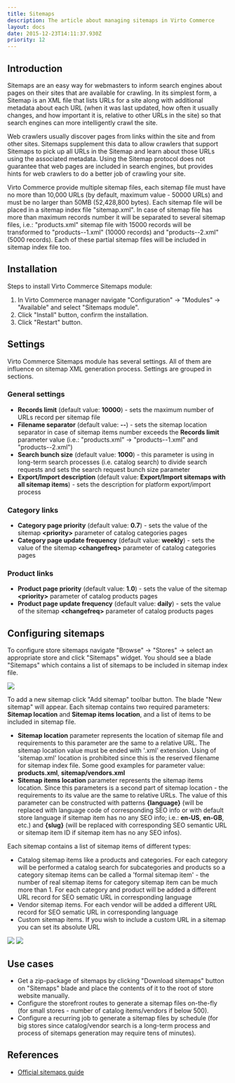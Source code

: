 ```yaml
---
title: Sitemaps
description: The article about managing sitemaps in Virto Commerce
layout: docs
date: 2015-12-23T14:11:37.930Z
priority: 12
---
```

## Introduction

Sitemaps are an easy way for webmasters to inform search engines about pages on their sites that are available for crawling. In its simplest form, a Sitemap is an XML file that lists URLs for a site along with additional metadata about each URL (when it was last updated, how often it usually changes, and how important it is, relative to other URLs in the site) so that search engines can more intelligently crawl the site.

Web crawlers usually discover pages from links within the site and from other sites. Sitemaps supplement this data to allow crawlers that support Sitemaps to pick up all URLs in the Sitemap and learn about those URLs using the associated metadata. Using the Sitemap protocol does not guarantee that web pages are included in search engines, but provides hints for web crawlers to do a better job of crawling your site.

Virto Commerce provide multiple sitemap files, each sitemap file must have no more than 10,000 URLs (by default, maximum value - 50000 URLs) and must be no larger than 50MB (52,428,800 bytes). Each sitemap file will be placed in a sitemap index file "sitemap.xml". In case of sitemap file has more than maximum records number it will be separated to several sitemap files, i.e.: "products.xml" sitemap file with 15000 records will be transformed to "products--1.xml" (10000 records) and "products--2.xml" (5000 records). Each of these partial sitemap files will be included in sitemap index file too.

## Installation

Steps to install Virto Commerce Sitemaps module:

1. In Virto Commerce manager navigate "Configuration" -> "Modules" -> "Available" and select "Sitemaps module".
2. Click "Install" button, confirm the installation.
3. Click "Restart" button.

## Settings

Virto Commerce Sitemaps module has several settings. All of them are influence on sitemap XML generation process. Settings are grouped in sections.

### General settings

* **Records limit** (default value: **10000**) - sets the maximum number of URLs record per sitemap file
* **Filename separator** (default value: **--**) - sets the sitemap location separator in case of sitemap items number exceeds the **Records limit** parameter value (i.e.: "products.xml" -> "products--1.xml" and "products--2.xml")
* **Search bunch size** (default value: **1000**) - this parameter is using in long-term search processes (i.e. catalog search) to divide search requests and sets the search request bunch size parameter
* **Export/Import description** (default value: **Export/Import sitemaps with all sitemap items**) - sets the description for platform export/import process

### Category links

* **Category page priority** (default value: **0.7**) - sets the value of the sitemap **&lt;priority&gt;** parameter of catalog categories pages
* **Category page update frequency** (default value: **weekly**) - sets the value of the sitemap **&lt;changefreq&gt;** parameter of catalog categories pages

### Product links

* **Product page priority** (default value: **1.0**) - sets the value of the sitemap **&lt;priority&gt;** parameter of catalog products pages
* **Product page update frequency** (default value: **daily**) - sets the value of the sitemap **&lt;changefreq&gt;** parameter of catalog products pages

## Configuring sitemaps

To configure store sitemaps navigate "Browse" -> "Stores" -> select an appropriate store and click "Sitemaps" widget. You should see a blade "Sitemaps" which contains a list of sitemaps to be included in sitemap index file.

<img src="assets/images/docs/sitemaps-1.png" />

To add a new sitemap click "Add sitemap" toolbar button. The blade "New sitemap" will appear. Each sitemap contains two required parameters: **Sitemap location** and **Sitemap items location**, and a list of items to be included in sitemap file.

* **Sitemap location** parameter represents the location of sitemap file and requirements to this parameter are the same to a relative URL. The sitemap location value must be ended with '.xml' extension. Using of 'sitemap.xml' location is prohibited since this is the reserved filename for sitemap index file. Some good examples for parameter value: **products.xml**, **sitemap/vendors.xml**
* **Sitemap items location** parameter represents the sitemap items location. Since this parameters is a second part of sitemap location - the requirements to its value are the same to relative URLs. The value of this parameter can be constructed with patterns **{language}** (will be replaced with language code of corresponding SEO info or with default store language if sitemap item has no any SEO info; i.e.: **en-US**, **en-GB**, etc.) and **{slug}** (will be replaced with corresponding SEO semantic URL or sitemap item ID if sitemap item has no any SEO infos).

Each sitemap contains a list of sitemap items of different types:

* Catalog sitemap items like a products and categories. For each category will be performed a catalog search for subcategories and products so a category sitemap items can be called a 'formal sitemap item' - the number of real sitemap items for category sitemap item can be much more than 1. For each category and product will be added a different URL record for SEO sematic URL in corresponding language
* Vendor sitemap items. For each vendor will be added a different URL record for SEO sematic URL in corresponding language
* Custom sitemap items. If you wish to include a custom URL in a sitemap you can set its absolute URL

<img src="assets/images/docs/sitemaps-2.png" />

<img src="assets/images/docs/sitemaps-3.png" />

## Use cases

* Get a zip-package of sitemaps by clicking "Download sitemaps" button on "Sitemaps" blade and place the contents of it to the root of store website manually.
* Configure the storefront routes to generate a sitemap files on-the-fly (for small stores - number of catalog items/vendors if below 500).
* Configure a recurring job to generate a sitemap files by schedule (for big stores since catalog/vendor search is a long-term process and process of sitemaps generation may require tens of minutes).

## References

* <a href="http://www.sitemaps.org" rel="nofollow" target="_blank">Official sitemaps guide</a>